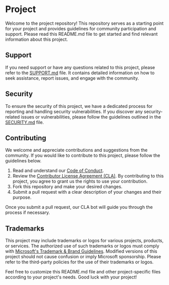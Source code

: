# Project

Welcome to the project repository! This repository serves as a starting point for your project and provides guidelines for community participation and support. Please read this README.md file to get started and find relevant information about this project.

## Support

If you need support or have any questions related to this project, please refer to the [SUPPORT.md](SUPPORT.md) file. It contains detailed information on how to seek assistance, report issues, and engage with the community.

## Security

To ensure the security of this project, we have a dedicated process for reporting and handling security vulnerabilities. If you discover any security-related issues or vulnerabilities, please follow the guidelines outlined in the [SECURITY.md](SECURITY.md) file.

## Contributing

We welcome and appreciate contributions and suggestions from the community. If you would like to contribute to this project, please follow the guidelines below.

1. Read and understand our [Code of Conduct](https://opensource.microsoft.com/codeofconduct/).
2. Review the [Contributor License Agreement (CLA)](https://cla.opensource.microsoft.com). By contributing to this project, you agree to grant us the rights to use your contribution.
3. Fork this repository and make your desired changes.
4. Submit a pull request with a clear description of your changes and their purpose.

Once you submit a pull request, our CLA bot will guide you through the process if necessary.

## Trademarks

This project may include trademarks or logos for various projects, products, or services. The authorized use of such trademarks or logos must comply with [Microsoft's Trademark & Brand Guidelines](https://www.microsoft.com/en-us/legal/intellectualproperty/trademarks/usage/general). Modified versions of this project should not cause confusion or imply Microsoft sponsorship. Please refer to the third-party policies for the use of their trademarks or logos.

Feel free to customize this README.md file and other project-specific files according to your project's needs. Good luck with your project!
